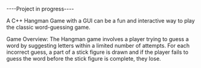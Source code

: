----Project in progress----

A C++ Hangman Game with a GUI can be a fun and interactive way to play the classic word-guessing game. 

Game Overview:
The Hangman game involves a player trying to guess a word by suggesting letters within a limited number of attempts. For each incorrect guess, 
a part of a stick figure is drawn and if the player fails to guess the word before the stick figure is complete, they lose.
